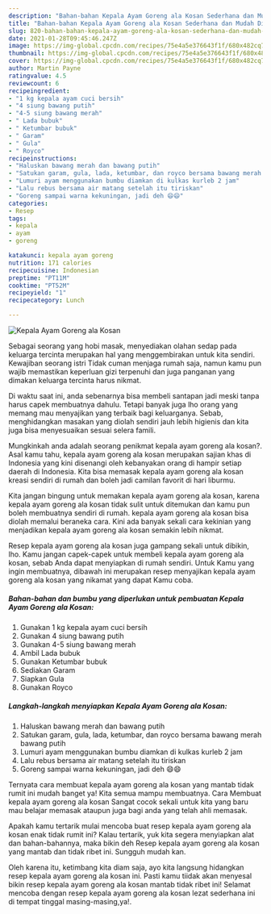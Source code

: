 ```yaml
---
description: "Bahan-bahan Kepala Ayam Goreng ala Kosan Sederhana dan Mudah Dibuat"
title: "Bahan-bahan Kepala Ayam Goreng ala Kosan Sederhana dan Mudah Dibuat"
slug: 820-bahan-bahan-kepala-ayam-goreng-ala-kosan-sederhana-dan-mudah-dibuat
date: 2021-01-28T09:45:46.247Z
image: https://img-global.cpcdn.com/recipes/75e4a5e376643f1f/680x482cq70/kepala-ayam-goreng-ala-kosan-foto-resep-utama.jpg
thumbnail: https://img-global.cpcdn.com/recipes/75e4a5e376643f1f/680x482cq70/kepala-ayam-goreng-ala-kosan-foto-resep-utama.jpg
cover: https://img-global.cpcdn.com/recipes/75e4a5e376643f1f/680x482cq70/kepala-ayam-goreng-ala-kosan-foto-resep-utama.jpg
author: Martin Payne
ratingvalue: 4.5
reviewcount: 6
recipeingredient:
- "1 kg kepala ayam cuci bersih"
- "4 siung bawang putih"
- "4-5 siung bawang merah"
- " Lada bubuk"
- " Ketumbar bubuk"
- " Garam"
- " Gula"
- " Royco"
recipeinstructions:
- "Haluskan bawang merah dan bawang putih"
- "Satukan garam, gula, lada, ketumbar, dan royco bersama bawang merah bawang putih"
- "Lumuri ayam menggunakan bumbu diamkan di kulkas kurleb 2 jam"
- "Lalu rebus bersama air matang setelah itu tiriskan"
- "Goreng sampai warna kekuningan, jadi deh 😄😄"
categories:
- Resep
tags:
- kepala
- ayam
- goreng

katakunci: kepala ayam goreng 
nutrition: 171 calories
recipecuisine: Indonesian
preptime: "PT11M"
cooktime: "PT52M"
recipeyield: "1"
recipecategory: Lunch

---
```



![Kepala Ayam Goreng ala Kosan](https://img-global.cpcdn.com/recipes/75e4a5e376643f1f/680x482cq70/kepala-ayam-goreng-ala-kosan-foto-resep-utama.jpg)

Sebagai seorang yang hobi masak, menyediakan olahan sedap pada keluarga tercinta merupakan hal yang menggembirakan untuk kita sendiri. Kewajiban seorang istri Tidak cuman menjaga rumah saja, namun kamu pun wajib memastikan keperluan gizi terpenuhi dan juga panganan yang dimakan keluarga tercinta harus nikmat.

Di waktu  saat ini, anda sebenarnya bisa membeli santapan jadi meski tanpa harus capek membuatnya dahulu. Tetapi banyak juga lho orang yang memang mau menyajikan yang terbaik bagi keluarganya. Sebab, menghidangkan masakan yang diolah sendiri jauh lebih higienis dan kita juga bisa menyesuaikan sesuai selera famili. 



Mungkinkah anda adalah seorang penikmat kepala ayam goreng ala kosan?. Asal kamu tahu, kepala ayam goreng ala kosan merupakan sajian khas di Indonesia yang kini disenangi oleh kebanyakan orang di hampir setiap daerah di Indonesia. Kita bisa memasak kepala ayam goreng ala kosan kreasi sendiri di rumah dan boleh jadi camilan favorit di hari liburmu.

Kita jangan bingung untuk memakan kepala ayam goreng ala kosan, karena kepala ayam goreng ala kosan tidak sulit untuk ditemukan dan kamu pun boleh membuatnya sendiri di rumah. kepala ayam goreng ala kosan bisa diolah memalui beraneka cara. Kini ada banyak sekali cara kekinian yang menjadikan kepala ayam goreng ala kosan semakin lebih nikmat.

Resep kepala ayam goreng ala kosan juga gampang sekali untuk dibikin, lho. Kamu jangan capek-capek untuk membeli kepala ayam goreng ala kosan, sebab Anda dapat menyiapkan di rumah sendiri. Untuk Kamu yang ingin membuatnya, dibawah ini merupakan resep menyajikan kepala ayam goreng ala kosan yang nikamat yang dapat Kamu coba.

<!--inarticleads1-->

##### Bahan-bahan dan bumbu yang diperlukan untuk pembuatan Kepala Ayam Goreng ala Kosan:

1. Gunakan 1 kg kepala ayam cuci bersih
1. Gunakan 4 siung bawang putih
1. Gunakan 4-5 siung bawang merah
1. Ambil  Lada bubuk
1. Gunakan  Ketumbar bubuk
1. Sediakan  Garam
1. Siapkan  Gula
1. Gunakan  Royco




<!--inarticleads2-->

##### Langkah-langkah menyiapkan Kepala Ayam Goreng ala Kosan:

1. Haluskan bawang merah dan bawang putih
1. Satukan garam, gula, lada, ketumbar, dan royco bersama bawang merah bawang putih
1. Lumuri ayam menggunakan bumbu diamkan di kulkas kurleb 2 jam
1. Lalu rebus bersama air matang setelah itu tiriskan
1. Goreng sampai warna kekuningan, jadi deh 😄😄




Ternyata cara membuat kepala ayam goreng ala kosan yang mantab tidak rumit ini mudah banget ya! Kita semua mampu membuatnya. Cara Membuat kepala ayam goreng ala kosan Sangat cocok sekali untuk kita yang baru mau belajar memasak ataupun juga bagi anda yang telah ahli memasak.

Apakah kamu tertarik mulai mencoba buat resep kepala ayam goreng ala kosan enak tidak rumit ini? Kalau tertarik, yuk kita segera menyiapkan alat dan bahan-bahannya, maka bikin deh Resep kepala ayam goreng ala kosan yang mantab dan tidak ribet ini. Sungguh mudah kan. 

Oleh karena itu, ketimbang kita diam saja, ayo kita langsung hidangkan resep kepala ayam goreng ala kosan ini. Pasti kamu tiidak akan menyesal bikin resep kepala ayam goreng ala kosan mantab tidak ribet ini! Selamat mencoba dengan resep kepala ayam goreng ala kosan lezat sederhana ini di tempat tinggal masing-masing,ya!.

